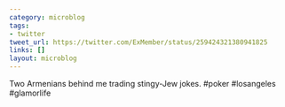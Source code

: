 ```yaml
---
category: microblog
tags:
- twitter
tweet_url: https://twitter.com/ExMember/status/259424321380941825
links: []
layout: microblog
---
```

Two Armenians behind me trading stingy-Jew jokes. #poker #losangeles #glamorlife
